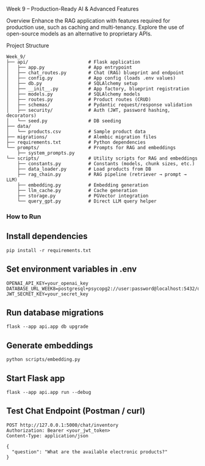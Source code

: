 Week 9 – Production-Ready AI & Advanced Features

Overview
Enhance the RAG application with features required for production use, such as caching and multi-tenancy. Explore the use of open-source models as an alternative to proprietary APIs.

Project Structure
```
Week_9/
├── api/                      # Flask application
│   ├── app.py                # App entrypoint
│   ├── chat_routes.py        # Chat (RAG) blueprint and endpoint
│   ├── config.py             # App config (loads .env values)
│   ├── db.py                 # SQLAlchemy setup
│   ├── __init__.py           # App factory, blueprint registration
│   ├── models.py             # SQLAlchemy models
│   ├── routes.py             # Product routes (CRUD)
│   ├── schemas/              # Pydantic request/response validation
│   ├── security/             # Auth (JWT, password hashing, decorators)
│   └── seed.py               # DB seeding
├── data/
│   └── products.csv          # Sample product data
├── migrations/               # Alembic migration files
├── requirements.txt          # Python dependencies
└── prompts/                  # Prompts for RAG and embeddings
    ├── system_prompts.py         
└── scripts/                  # Utility scripts for RAG and embeddings
    ├── constants.py          # Constants (models, chunk sizes, etc.)
    ├── data_loader.py        # Load products from DB
    ├── rag_chain.py          # RAG pipeline (retriever → prompt → LLM)
    ├── embedding.py          # Embedding generation
    ├── llm_cache.py          # Cache generation
    ├── storage.py            # PGVector integration
    └── query_gpt.py          # Direct LLM query helper

```

###  How to Run

## Install dependencies

```
pip install -r requirements.txt
```

## Set environment variables in .env
```
OPENAI_API_KEY=your_openai_key
DATABASE_URL_WEEK8=postgresql+psycopg2://user:password@localhost:5432/dbname
JWT_SECRET_KEY=your_secret_key
```

## Run database migrations
```
flask --app api.app db upgrade
```

## Generate embeddings
```
python scripts/embedding.py
```

## Start Flask app
```
flask --app api.app run --debug
```

## Test Chat Endpoint (Postman / curl)
```
POST http://127.0.0.1:5000/chat/inventory
Authorization: Bearer <your_jwt_token>
Content-Type: application/json

{
  "question": "What are the available electronic products?"
}
```